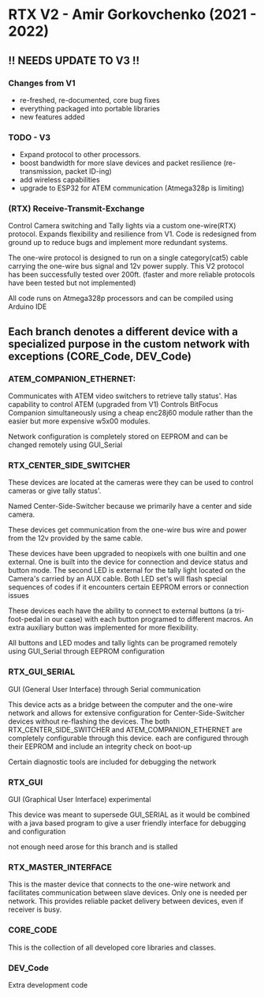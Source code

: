 # RTX V2 - Amir Gorkovchenko (2021 - 2022)

## !! NEEDS UPDATE TO V3 !! 

### Changes from V1
 - re-freshed, re-documented, core bug fixes
 - everything packaged into portable libraries
 - new features added

### TODO - V3
 - Expand protocol to other processors.
 - boost bandwidth for more slave devices and packet resilience (re-transmission, packet ID-ing)
 - add wireless capabilities
 - upgrade to ESP32 for ATEM communication (Atmega328p is limiting)

### (RTX) Receive-Transmit-Exchange
Control Camera switching and Tally lights via a custom one-wire(RTX) protocol.
Expands flexibility and resilience from V1. Code is redesigned from ground up to reduce bugs and implement more redundant systems.

The one-wire protocol is designed to run on a single category(cat5) cable carrying the one-wire bus signal and 12v power supply.
This V2 protocol has been successfully tested over 200ft. (faster and more reliable protocols have been tested but not implemented)

All code runs on Atmega328p processors and can be compiled using Arduino IDE

## Each branch denotes a different device with a specialized purpose in the custom network with exceptions (CORE_Code, DEV_Code)

### ATEM_COMPANION_ETHERNET:
Communicates with ATEM video switchers to retrieve tally status'. Has capability to control ATEM (upgraded from V1)
Controls BitFocus Companion simultaneously using a cheap enc28j60 module rather than the easier but more expensive w5x00 modules.

Network configuration is completely stored on EEPROM and can be changed remotely using GUI_Serial

### RTX_CENTER_SIDE_SWITCHER
These devices are located at the cameras were they can be used to control cameras or give tally status'.

Named Center-Side-Switcher because we primarily have a center and side camera.

These devices get communication from the one-wire bus wire and power from the 12v provided by the same cable.

These devices have been upgraded to neopixels with one builtin and one external. One is built into the device for connection and device status and button mode.
The second LED is external for the tally light located on the Camera's carried by an AUX cable.
Both LED set's will flash special sequences of codes if it encounters certain EEPROM errors or connection issues

These devices each have the ability to connect to external buttons (a tri-foot-pedal in our case) with each button programed to different macros.
An extra auxiliary button was implemented for more flexibility.

All buttons and LED modes and tally lights can be programed remotely using GUI_Serial through EEPROM configuration

### RTX_GUI_SERIAL
GUI (General User Interface) through Serial communication

This device acts as a bridge between the computer and the one-wire network and allows for extensive configuration for Center-Side-Switcher devices without re-flashing the devices.
The both RTX_CENTER_SIDE_SWITCHER and ATEM_COMPANION_ETHERNET are completely configurable through this device. each are configured through their EEPROM and include an integrity check on boot-up

Certain diagnostic tools are included for debugging the network

### RTX_GUI
GUI (Graphical User Interface) experimental

This device was meant to supersede GUI_SERIAL as it would be combined with a java based program to give a user friendly interface for debugging and configuration

not enough need arose for this branch and is stalled

### RTX_MASTER_INTERFACE
This is the master device that connects to the one-wire network and facilitates communication between slave devices.
Only one is needed per network. This provides reliable packet delivery between devices, even if receiver is busy.

### CORE_CODE
This is the collection of all developed core libraries and classes. 

### DEV_Code
Extra development code